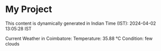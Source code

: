 # My Project

This content is dynamically generated in Indian Time (IST): 2024-04-02 13:05:28 IST


Current Weather in Coimbatore:
Temperature: 35.88 °C
Condition: few clouds
